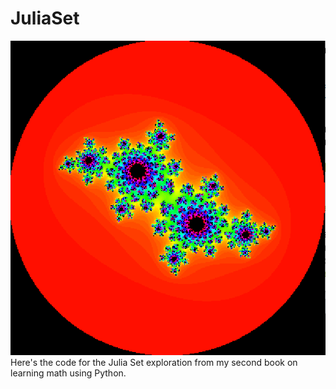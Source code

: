 # JuliaSet
<img src = 'Julia1.png'>
Here's the code for the Julia Set exploration from my second book on learning math using Python.
